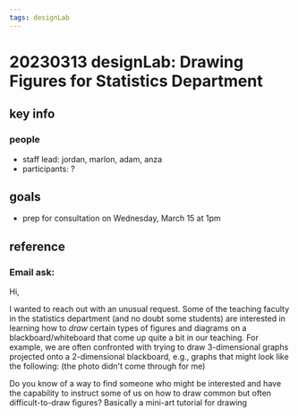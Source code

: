 ```yaml
---
tags: designLab
---
```

# 20230313 designLab: Drawing Figures for Statistics Department
## key info
### people
* staff lead: jordan, marlon, adam, anza
* participants: ?
## goals
* prep for consultation on Wednesday, March 15 at 1pm
## reference
### Email ask:
Hi,

I wanted to reach out with an unusual request.  Some of the teaching faculty in the statistics department (and no doubt some students) are interested in learning how to *draw* certain types of figures and diagrams on a blackboard/whiteboard that come up quite a bit in our teaching.  For example, we are often confronted with trying to draw 3-dimensional graphs projected onto a 2-dimensional blackboard, e.g., graphs that might look like the following: (the photo didn't come through for me)

Do you know of a way to find someone who might be interested and have the capability to instruct some of us on how to draw common but often difficult-to-draw figures?  Basically a mini-art tutorial for drawing 

